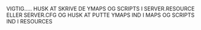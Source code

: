 VIGTIG.....
HUSK AT SKRIVE DE YMAPS OG SCRIPTS I SERVER.RESOURCE ELLER SERVER.CFG
OG HUSK AT PUTTE YMAPS IND I MAPS OG SCRIPTS IND I RESOURCES
